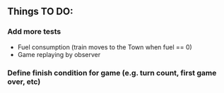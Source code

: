 ## Things TO DO:

### Add more tests

* Fuel consumption (train moves to the Town when fuel == 0)
* Game replaying by observer

### Define finish condition for game (e.g. turn count, first game over, etc)
